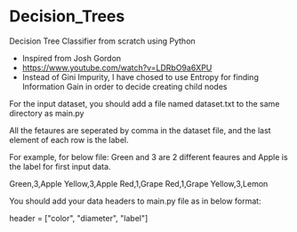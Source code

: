 # Decision_Trees
Decision Tree Classifier from scratch using Python

- Inspired from Josh Gordon
- https://www.youtube.com/watch?v=LDRbO9a6XPU
- Instead of Gini Impurity, I have chosed to use Entropy for finding Information Gain in order to decide creating child nodes

For the input dataset, you should add a file named dataset.txt to the same directory as main.py

All the fetaures are seperated by comma in the dataset file, and the last element of each row is the label.

For example, for below file: Green and 3 are 2 different feaures and Apple is the label for first input data.

Green,3,Apple
Yellow,3,Apple
Red,1,Grape
Red,1,Grape
Yellow,3,Lemon

You should add your data headers to main.py file as in below format:

header = ["color", "diameter", "label"]
